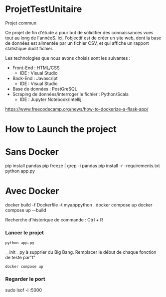 # ProjetTestUnitaire
Projet commun

Ce projet de fin d'étude a pour but de solidifier des connaissances vues tout au long de l'annéeS. Ici, l'objectif est de créer un site web, dont la base de données est alimentée par un fichier CSV, et qui affiche un rapport statistique dudit fichier. 

Les technologies que nous avons choisis sont les suivantes : 
  - Front-End : HTML/CSS 
      - IDE : Visual Studio  
  - Back-End : Javascript
      - IDE : Visual Studio
  - Base de données : PostGreSQL
  - Scraping de données/interroger le fichier : Python/Scala
      - IDE : Jupyter Notebook/Intellij


https://www.freecodecamp.org/news/how-to-dockerize-a-flask-app/


# How to Launch the project 
# Sans Docker
pip install pandas
pip freeze | grep -i pandas
pip install -r -requirements.txt
python app.py


# Avec Docker
docker build -f Dockerfile -t myapppython .
docker compose up
docker compose up --build

Recherche d'historique de commande  : Ctrl + R

### Lancer le projet
```
python app.py
```

__init__py à supprier du Big Bang. 
Remplacer le début de chaque fonction de teste par"t"

```
docker compose up
```

### Regarder le port 

sudo lsof -i :5000 
